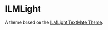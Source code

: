# ILMLight

A theme based on the [ILMLight TextMate Theme](http://colorsublime.com/theme/ILMLight).
